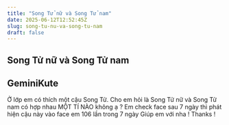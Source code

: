 ```yaml
---
title: "Song Tử nữ và Song Tử nam"
date: 2025-06-12T12:52:45Z
slug: song-tu-nu-va-song-tu-nam
draft: false
---
```


## Song Tử nữ và Song Tử nam

## GeminiKute

Ở lớp em có thích một cậu Song Tử. Cho em hỏi là Song Tử nữ và Song Tử nam có hợp nhau MỘT TÍ NÀO không ạ ? Em check face sau 7 ngày thì phát hiện cậu này vào face em 106 lần trong 7 ngày  Giúp em với nha ! Thanks !